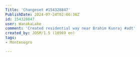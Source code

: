 ```yaml
---
Title: 'Changeset #154328847'
PublishDate: 2024-07-24T02:06:36Z
id: 154328847
user: WanakaLake
comment: 'Created residential way near Brahim Kunraj #adt'
created_by: JOSM/1.5 (18969 en)
tags:
- Montenegro

---
```

